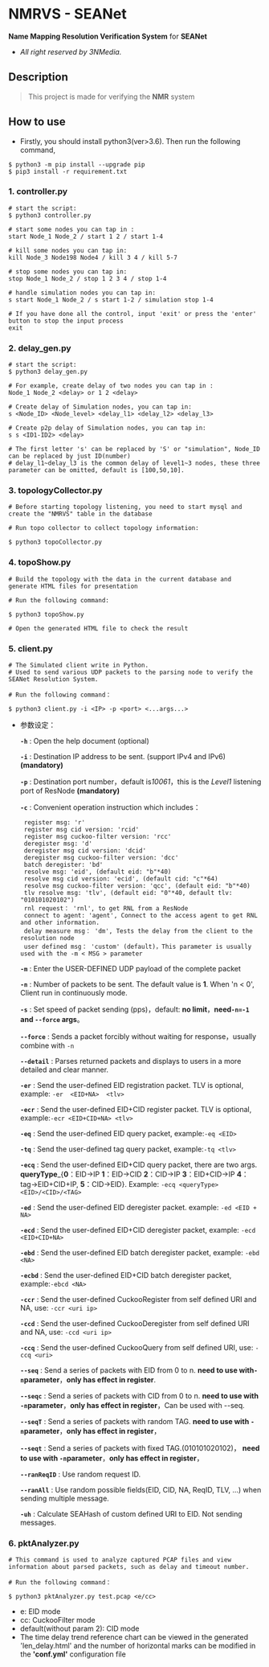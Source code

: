 # NMRVS - SEANet

**Name Mapping Resolution Verification System** for **SEANet**

- *All right reserved by 3NMedia.*

## Description

> This project is made for verifying the **NMR** system

## How to use

- Firstly, you should install python3(ver>3.6). Then run the following command,

```shell
$ python3 -m pip install --upgrade pip
$ pip3 install -r requirement.txt
```

### 1. controller.py

```shell
# start the script:
$ python3 controller.py

# start some nodes you can tap in : 
start Node_1 Node_2 / start 1 2 / start 1-4

# kill some nodes you can tap in: 
kill Node_3 Node198 Node4 / kill 3 4 / kill 5-7

# stop some nodes you can tap in: 
stop Node_1 Node_2 / stop 1 2 3 4 / stop 1-4

# handle simulation nodes you can tap in:
s start Node_1 Node_2 / s start 1-2 / simulation stop 1-4

# If you have done all the control, input 'exit' or press the 'enter' button to stop the input process
exit
```

### 2. delay_gen.py

```shell
# start the script:
$ python3 delay_gen.py

# For example, create delay of two nodes you can tap in : 
Node_1 Node_2 <delay> or 1 2 <delay>

# Create delay of Simulation nodes, you can tap in:
s <Node_ID> <Node_level> <delay_l1> <delay_l2> <delay_l3>

# Create p2p delay of Simulation nodes, you can tap in:
s s <ID1-ID2> <delay>

# The first letter 's' can be replaced by 'S' or "simulation", Node_ID can be replaced by just ID(number)
# delay_l1~delay_l3 is the common delay of level1~3 nodes, these three parameter can be omitted, default is [100,50,10].
```

### 3. topologyCollector.py

```shell
# Before starting topology listening, you need to start mysql and create the "NMRVS" table in the database

# Run topo collector to collect topology information:

$ python3 topoCollector.py
```

### 4. topoShow.py

```shell
# Build the topology with the data in the current database and generate HTML files for presentation

# Run the following command:

$ python3 topoShow.py

# Open the generated HTML file to check the result
```

### 5. client.py

```shell
# The Simulated client write in Python.
# Used to send various UDP packets to the parsing node to verify the SEANet Resolution System.

# Run the following command：

$ python3 client.py -i <IP> -p <port> <...args...>
``` 

- 参数设定：

  **`-h`** : Open the help document  (optional)

  **`-i`** : Destination IP address to be sent. (support IPv4 and IPv6) **(mandatory)**

  **`-p`** : Destination port number，default is*10061*，this is the *Level1* listening port of ResNode **(mandatory)**

  **`-c`** : Convenient operation instruction which includes：

       register msg: 'r'
       register msg cid version: 'rcid'
       register msg cuckoo-filter version: 'rcc'
       deregister msg: 'd' 
       deregister msg cid version: 'dcid' 
       deregister msg cuckoo-filter version: 'dcc' 
       batch deregister: 'bd'
       resolve msg: 'eid', (default eid: "b"*40)
       resolve msg cid version: 'ecid', (default cid: "c"*64)
       resolve msg cuckoo-filter version: 'qcc', (default eid: "b"*40)
       tlv resolve msg: 'tlv', (default eid: "0"*40, default tlv: "010101020102")
       rnl request： 'rnl', to get RNL from a ResNode
       connect to agent: 'agent', Connect to the access agent to get RNL and other information.
       delay measure msg： 'dm', Tests the delay from the client to the resolution node
       user defined msg： 'custom' (default)，This parameter is usually used with the -m < MSG > parameter 

  **`-m`** : Enter the USER-DEFINED UDP payload of the complete packet

  **`-n`** : Number of packets to be sent. The default value is **1**. When 'n < 0', Client run in continuously mode.  

  **`-s`** : Set speed of packet sending (pps)，default: **no limit**，**need`-n=-1` and `--force` args**。

  **`--force`** : Sends a packet forcibly without waiting for response，usually combine with `-n`

  **`--detail`** : Parses returned packets and displays to users in a more detailed and clear manner.

  **`-er`** : Send the user-defined EID registration packet. TLV is optional, example: `-er  <EID+NA>  <tlv>`

  **`-ecr`** : Send the user-defined EID+CID register packet. TLV is optional, example:`-ecr <EID+CID+NA> <tlv>`

  **`-eq`** : Send the user-defined EID query packet, example:`-eq <EID> `

  **`-tq`** : Send the user-defined tag query packet, example:`-tq <tlv> `

  **`-ecq`** : Send the user-defined EID+CID query packet, there are two args. **queryType**_{**0**：EID->IP **1**：EID->CID **2**：CID->IP **3**：EID+CID->IP **4**：tag->EID+CID+IP, **5**：CID->EID}. Example: `-ecq <queryType> <EID>/<CID>/<TAG> `

  **`-ed`** : Send the user-defined EID deregister packet. example: `-ed <EID + NA> `

  **`-ecd`** : Send the user-defined EID+CID deregister packet, example: `-ecd <EID+CID+NA> `

  **`-ebd`** : Send the user-defined EID batch deregister packet, example: `-ebd <NA> `

  **`-ecbd`** : Send the user-defined EID+CID batch deregister packet, example:`-ebcd <NA> `
  
  **`-ccr`** : Send the user-defined CuckooRegister from self defined URI and NA,  use: `-ccr <uri ip> `
  
  **`-ccd`** : Send the user-defined CuckooDeregister from self defined URI and NA,  use: `-ccd <uri ip> `
  
  **`-ccq`** : Send the user-defined CuckooQuery from self defined URI,  use: `-ccq <uri> `
  
  **`--seq`** : Send a series of packets with EID from 0 to n. **need to use with`-n`parameter**，**only has effect in register**.

  **`--seqc`** : Send a series of packets with CID from 0 to n. **need to use with `-n`parameter**，**only has effect in register**，Can be used with --seq.

  **`--seqT`** : Send a series of packets with random TAG. **need to use with `-n`parameter**，**only has effect in register**，

  **`--seqt`** : Send a series of packets with fixed TAG.(010101020102)， **need to use with `-n`parameter**，**only has effect in register**，

  **`--ranReqID`** : Use random request ID.

  **`--ranAll`** : Use random possible fields(EID, CID, NA, ReqID, TLV, ...) when sending multiple message.
  
  **`-uh`** : Calculate SEAHash of custom defined URI to EID. Not sending messages.

### 6. pktAnalyzer.py

```shell
# This command is used to analyze captured PCAP files and view information about parsed packets, such as delay and timeout number.

# Run the following command：

$ python3 pktAnalyzer.py test.pcap <e/cc>
``` 
- e: EID mode
- cc: CuckooFilter mode
- default(without param 2): CID mode
- The time delay trend reference chart can be viewed in the generated 'len_delay.html' and the number of horizontal marks can be modified in the **'conf.yml'** configuration file
